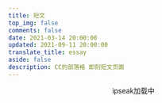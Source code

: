 ```yaml
---
title: 短文
top_img: false
comments: false
date: 2021-03-14 20:00:00
updated: 2021-09-11 20:00:00
translate_title: essay
aside: false
description: CC的部落格 即刻短文页面
---
```

<div class="js-pjax" id="tip" style="text-align:center;">ipseak加载中</div>
<div class="js-pjax" id="ispeak"></div>
<link
  rel="stylesheet"
  href="https://cdn.staticfile.org/highlight.js/10.6.0/styles/atom-one-dark.min.css"
/>
<link
  rel="stylesheet"
  href="https://gcore.jsdelivr.net/npm/ispeak/style.css"
/>

<style>
  #article-container .D-avatar {
    margin: 0 10px 0 0;
  }
  .D-footer {
    display: none;
  }
</style>
<script src="https://cdn.staticfile.org/highlight.js/10.6.0/highlight.min.js"></script>
<script src="https://cdn.staticfile.org/marked/2.0.0/marked.min.js"></script>
<script src="https://gcore.jsdelivr.net/npm/discuss/dist/Discuss.js"></script>
<script src="https://gcore.jsdelivr.net/npm/ispeak/ispeak.umd.js"></script>
<script>
  var head = document.getElementsByTagName('head')[0]
  var meta = document.createElement('meta')
  meta.name = 'referrer'
  meta.content = 'no-referrer'
  head.appendChild(meta)
  if (ispeak) {
    ispeak
      .init({
        el: '#ispeak',
        api: 'https://kkapi.ccknbc.vercel.app/',
        author: '621cd42048c49d6f96787626',
        pageSize: 10,
        loading_img: 'https://gcore.jsdelivr.net/gh/ccknbc-backup/photos/blog/2021-03-08~15-13-15.gif',
        speakPage: '/essay',
        githubClientId: 'Iv1.f333c02f5f6676e8',
        initCommentName: 'Discuss',
        initCommentOptions: {
          serverURLs: 'https://discuss.ccknbc.vercel.app/'
        }
      })
      .then(function () {
        console.log('ispeak 加载完成')
        document.getElementById('tip').style.display = 'none'
      })
  } else {
    document.getElementById('tip').innerHTML = 'ipseak依赖加载失败！'
  }
</script>
